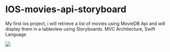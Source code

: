 # IOS-movies-api-storyboard
My first ios project, i will retrieve a list of movies using MovieDB Api and will display them in a tableview using Storyboards.
MVC Architecture, Swift Language


![](app.gif)
